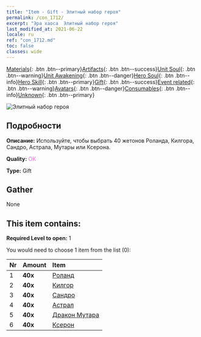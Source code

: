 ```yaml
---
title: "Item - Gift - Элитный набор героя"
permalink: /con_1712/
excerpt: "Эра хаоса  Элитный набор героя"
last_modified_at: 2021-06-22
locale: ru
ref: "con_1712.md"
toc: false
classes: wide
---
```

 [Materials](/ItemsRU/){: .btn .btn--primary}[Artifacts](/ItemsRU/Artifacts/){: .btn .btn--success}[Unit Soul](/ItemsRU/UnitSoul/){: .btn .btn--warning}[Unit Awakening](/ItemsRU/UnitAwakening/){: .btn .btn--danger}[Hero Soul](/ItemsRU/HeroSoul/){: .btn .btn--info}[Hero Skill](/ItemsRU/HeroSkill/){: .btn .btn--primary}[Gift](/ItemsRU/Gift/){: .btn .btn--success}[Event related](/ItemsRU/Events/){: .btn .btn--warning}[Avatars](/ItemsRU/Avatars/){: .btn .btn--danger}[Consumables](/ItemsRU/Consumables/){: .btn .btn--info}[Unknown](/ItemsRU/Unknown/){: .btn .btn--primary}

 ![Элитный набор героя](/images/t/i_907065.png)

## Подробности
 **Описание:** Используйте, чтобы выбрать 40 жетонов Роланда, Килгора, Сандро, Астрала, Мутары или Ксерона.

 **Quality:** <span style="color: #DA70D6">OK</span>

 **Type:** Gift

## Gather

  None

## This item contains:

 **Required Level to open:** 1

 You would need to choose 1 item from the list (0):

  | Nr | Amount |     Item    |
  |:---|:-------|:------------|
  | 1 |  **40x** | [Роланд](/ItemsRU/her_362/) |  | 
  | 2 |  **40x** | [Килгор](/ItemsRU/her_374/) |  | 
  | 3 |  **40x** | [Сандро](/ItemsRU/her_371/) |  | 
  | 4 |  **40x** | [Астрал](/ItemsRU/her_388/) |  | 
  | 5 |  **40x** | [Дракон Мутара](/ItemsRU/her_390/) |  | 
  | 6 |  **40x** | [Ксерон](/ItemsRU/her_383/) |  | 
